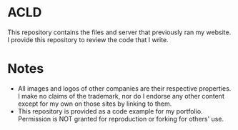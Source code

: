 # ACLD
This repository contains the files and server that previously ran my website. I provide this repository to review the code that I write.

# Notes
- All images and logos of other companies are their respective properties. I make no claims of the trademark, nor do I endorse any other content except for my own on those sites by linking to them.
- This repository is provided as a code example for my portfolio. Permission is NOT granted for reproduction or forking for others' use.
